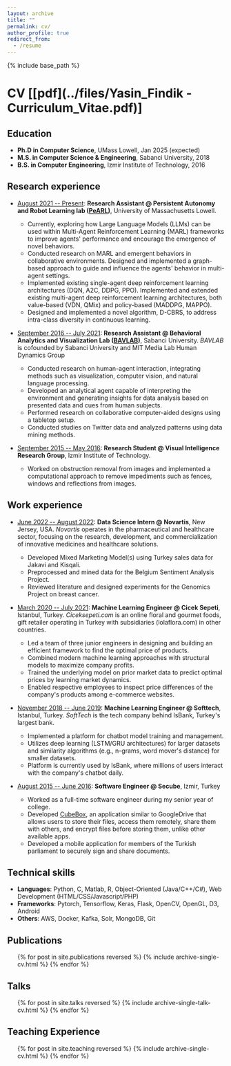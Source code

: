 ```yaml
---
layout: archive
title: ""
permalink: cv/
author_profile: true
redirect_from:
  - /resume
---
```


{% include base_path %}


# CV [[pdf](../files/Yasin_Findik - Curriculum_Vitae.pdf)]


## Education

* <b>Ph.D in Computer Science</b>, UMass Lowell, Jan 2025 (expected)
* <b>M.S. in Computer Science & Engineering</b>, Sabanci University, 2018
* <b>B.S. in Computer Engineering</b>, Izmir Institute of Technology, 2016

## Research experience

* <ins>August 2021 -- Present</ins>: <b>Research Assistant @ Persistent Autonomy and Robot Learning lab ([PeARL](https://www.pearl-robotics.com/))</b>, University of Massachusetts Lowell.
  * Currently, exploring how Large Language Models (LLMs) can be used within Multi-Agent Reinforcement Learning (MARL) frameworks to improve agents' performance and encourage the emergence of novel behaviors.
  * Conducted research on MARL and emergent behaviors in collaborative environments. Designed and implemented a graph-based approach to guide and influence the agents' behavior in multi-agent settings.
  * Implemented existing single-agent deep reinforcement learning architectures (DQN, A2C, DDPG, PPO). Implemented and extended existing multi-agent deep reinforcement learning architectures, both value-based (VDN, QMix) and policy-based (MADDPG, MAPPO).
  * Designed and implemented a novel algorithm, D-CBRS, to address intra-class diversity in continuous learning.

* <ins>September 2016 -- July 2021</ins>: <b>Research Assistant @ Behavioral Analytics and Visualization Lab ([BAVLAB](https://analyticslab.sabanciuniv.edu/))</b>, Sabanci University. <i>BAVLAB</i> is cofounded by Sabanci University and MIT Media Lab Human Dynamics Group
  * Conducted research on human-agent interaction, integrating methods such as visualization, computer vision, and natural language processing. 
  * Developed an analytical agent capable of interpreting the environment and generating insights for data analysis based on presented data and cues from human subjects.
  * Performed research on collaborative computer-aided designs using a tabletop setup.
  * Conducted studies on Twitter data and analyzed patterns using data mining methods.

* <ins>September 2015 -- May 2016</ins>: <b>Research Student @ Visual Intelligence Research Group</b>, Izmir Institute of Technology.
  * Worked on obstruction removal from images and implemented a computational approach to remove impediments such as fences, windows and reflections from images.

## Work experience

* <ins>June 2022 -- August 2022</ins>: <b>Data Science Intern @ Novartis</b>, New Jersey, USA. <i>Novartis</i> operates in the pharmaceutical and healthcare sector, focusing on the research, development, and commercialization of innovative medicines and healthcare solutions. 
  * Developed Mixed Marketing Model(s) using Turkey sales data for Jakavi and Kisqali.
  * Preprocessed and mined data for the Belgium Sentiment Analysis Project.
  * Reviewed literature and designed experiments for the Genomics Project on breast cancer.

* <ins>March 2020 -- July 2021</ins>: <b>Machine Learning Engineer @ Cicek Sepeti</b>, Istanbul, Turkey. <i>Ciceksepeti.com</i> is an online floral and gourmet foods, gift retailer operating in Turkey with subsidiaries (lolaflora.com) in other countries.
  * Led a team of three junior engineers in designing and building an efficient framework to find the optimal price of products.
  * Combined modern machine learning approaches with structural models to maximize company profits.
  * Trained the underlying model on prior market data to predict optimal prices by learning market dynamics.
  * Enabled respective employees to inspect price differences of the company's products among e-commerce websites.

* <ins>November 2018 -- June 2019</ins>: <b>Machine Learning Engineer @ Softtech</b>, Istanbul, Turkey. <i>SoftTech</i> is the tech company behind IsBank, Turkey's largest bank.
  * Implemented a platform for chatbot model training and management.
  * Utilizes deep learning (LSTM/GRU architectures) for larger datasets and similarity algorithms (e.g., n-grams, word mover's distance) for smaller datasets.
  * Platform is currently used by IsBank, where millions of users interact with the company's chatbot daily.

* <ins>August 2015 -- June 2016</ins>: <b>Software Engineer @ Secube</b>, Izmir, Turkey
  * Worked as a full-time software engineer during my senior year of college.
  * Developed [CubeBox](https://www.secube.com.tr/en/cubebox-document-management-system), an application similar to GoogleDrive that allows users to store their files, access them remotely, share them with others, and encrypt files before storing them, unlike other available apps.
  * Developed a mobile application for members of the Turkish parliament to securely sign and share documents.

## Technical skills

* <b>Languages</b>: Python, C, Matlab, R, Object-Oriented (Java/C++/C\#), Web Development (HTML/CSS/Javascript/PHP)
* <b>Frameworks</b>: Pytorch, Tensorflow, Keras, Flask, OpenCV, OpenGL, D3, Android
* <b>Others</b>: AWS, Docker, Kafka, Solr, MongoDB, Git

## Publications

  <ul>{% for post in site.publications reversed %}
    {% include archive-single-cv.html %}
  {% endfor %}</ul>
  
## Talks

  <ul>{% for post in site.talks reversed %}
    {% include archive-single-talk-cv.html  %}
  {% endfor %}</ul>
  
## Teaching Experience

  <ul>{% for post in site.teaching reversed %}
    {% include archive-single-cv.html %}
  {% endfor %}</ul>


